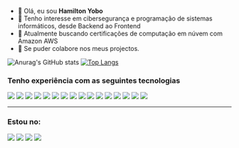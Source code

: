- 👋 Olá, eu sou <strong>Hamilton Yobo</strong>
- 👀 Tenho interesse em cibersegurança e programação de sistemas informáticos, desde Backend ao Frontend
- 🌱 Atualmente buscando certificações de computação em núvem com Amazon AWS
- 💞️ Se puder colabore nos meus projectos.

![Anurag's GitHub stats](https://github-readme-stats.vercel.app/api?username=hamilton-yobo&show_icons=true&theme=radical)
[![Top Langs](https://github-readme-stats.vercel.app/api/top-langs/?username=hamilton-yobo&layout=compact)](https://github.com/anuraghazra/github-readme-stats)

<div>
  <h3>Tenho experiência com as seguintes tecnologias</h3>
  <img src="https://img.shields.io/badge/Python-3776AB?style=for-the-badge&logo=python&logoColor=white"/>
  <img src="https://img.shields.io/badge/HTML-239120?style=for-the-badge&logo=html5&logoColor=white"/>
  <img src="https://img.shields.io/badge/CSS-239120?&style=for-the-badge&logo=css3&logoColor=white"/>
  <img src="https://img.shields.io/badge/JavaScript-F7DF1E?style=for-the-badge&logo=javascript&logoColor=black"/>
  <img src="https://img.shields.io/badge/Node.js-43853D?style=for-the-badge&logo=node.js&logoColor=white"/>
  <img src="https://img.shields.io/badge/C%23-239120?style=for-the-badge&logo=c-sharp&logoColor=white"/>
  <img src="https://img.shields.io/badge/Java-ED8B00?style=for-the-badge&logo=openjdk&logoColor=white"/>
  <img src="https://img.shields.io/badge/Shell_Script-121011?style=for-the-badge&logo=gnu-bash&logoColor=white"/>
  <img src="https://img.shields.io/badge/Express.js-404D59?style=for-the-badge"/>
  <img src="https://img.shields.io/badge/React-20232A?style=for-the-badge&logo=react&logoColor=61DAFB"/>
  <img src="https://img.shields.io/badge/React_Native-20232A?style=for-the-badge&logo=react&logoColor=61DAFB"/>
  <img src="https://img.shields.io/badge/Bootstrap-563D7C?style=for-the-badge&logo=bootstrap&logoColor=white"/>
  <img src="https://img.shields.io/badge/Django-092E20?style=for-the-badge&logo=django&logoColor=white"/>
  <img src="https://img.shields.io/badge/MySQL-00000F?style=for-the-badge&logo=mysql&logoColor=white"/>
  <img src="https://img.shields.io/badge/MongoDB-4EA94B?style=for-the-badge&logo=mongodb&logoColor=white"/>
  <img src="https://img.shields.io/badge/Amazon_AWS-232F3E?style=for-the-badge&logo=amazon-aws&logoColor=white"/>
  <hr/>
</div>

<div>
  <h3>Estou no:</h3>
  <a href="https://www.instagram.com/hamilton.yobo"><img src="https://img.shields.io/badge/Instagram-E4405F?style=for-the-badge&logo=instagram&logoColor=white"></img></a>
  <a href="https://www.linkedin.com/hamilton.yobo"><img src="https://img.shields.io/badge/LinkedIn-0077B5?style=for-the-badge&logo=linkedin&logoColor=white"/></a>
  <a href="https://www.pinterest.com/hamilton.yobo"><img src="https://img.shields.io/badge/Pinterest-%23E60023.svg?&style=for-the-badge&logo=Pinterest&logoColor=white"/></a>
  <a href="https://www.twitter.com/@Hamilton_Yobo"><img src="https://img.shields.io/badge/Twitter-1DA1F2?style=for-the-badge&logo=twitter&logoColor=white"/></a>
</div>
